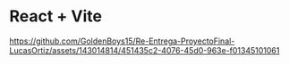 # React + Vite



https://github.com/GoldenBoys15/Re-Entrega-ProyectoFinal-LucasOrtiz/assets/143014814/451435c2-4076-45d0-963e-f01345101061

